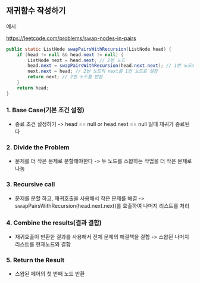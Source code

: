 ## 재귀함수 작성하기

예시

https://leetcode.com/problems/swap-nodes-in-pairs

``` java
public static ListNode swapPairsWithRecursion(ListNode head) {
    if (head != null && head.next != null) {
        ListNode next = head.next; // 2번 노드
        head.next = swapPairsWithRecursion(head.next.next); // 1번 노드의 next를 재귀 호출 결과로 설정
        next.next = head; // 2번 노드의 next를 1번 노드로 설정
        return next; // 2번 노드를 반환
    }
    return head;
}
```

### 1. Base Case(기본 조건 설정)
- 종료 조건 설정하기
-> head == null or head.next == null 일때 재귀가 종료된다 

### 2. Divide the Problem
- 문제를 더 작은 문제로 분할해야한다
-> 두 노드를 스왑하는 작업을 더 작은 문제로 나눔

### 3. Recursive call
- 문제를 분할 하고, 재귀호출을 사용해서 작은 문제를 해결
-> swapPairsWithRecursion(head.next.next)를 호출하여 나머지 리스트를 처리 

### 4. Combine the results(결과 결합)
- 재귀호출이 반환한 결과를 사용해서 전체 문제의 해결책을 결합
-> 스왑된 나머지 리스트를 현재노드와 결합 

### 5. Return the Result
- 스왑된 페어의 첫 번째 노드 반환

